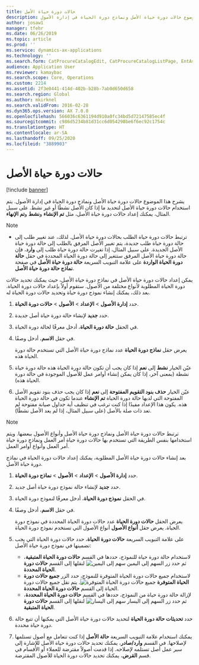 ```yaml
---
title: حالات دورة حياة الأصل
description: يشرح هذا الموضوع حالات دورة حياة الأصل ونماذج دورة الحياة في إدارة الأصول.
author: josaw1
manager: tfehr
ms.date: 06/26/2019
ms.topic: article
ms.prod: ''
ms.service: dynamics-ax-applications
ms.technology: ''
ms.search.form: CatProcureCatalogEdit, CatProcureCatalogListPage, EntAssetLifecycleModelStateNext, EntAssetObjectLifecycleState, EntAssetLifecycleStateUpdate, EntAssetObjectLifecycleModel
audience: Application User
ms.reviewer: kamaybac
ms.search.scope: Core, Operations
ms.custom: 2214
ms.assetid: 2f3e0441-414d-402b-b28b-7ab0d650d658
ms.search.region: Global
ms.author: mkirknel
ms.search.validFrom: 2016-02-28
ms.dyn365.ops.version: AX 7.0.0
ms.openlocfilehash: 566036c6361194d910a0fc34bd5d72147585ec4f
ms.sourcegitcommit: c986d5234b81d31cc6d054298be6f6ec92c1754c
ms.translationtype: HT
ms.contentlocale: ar-SA
ms.lasthandoff: 09/25/2020
ms.locfileid: "3889903"
---
```

# <a name="asset-lifecycle-states"></a>حالات دورة حياة الأصل

[!include [banner](../../includes/banner.md)]

 

يشرح هذا الموضوع حالات دورة حياة الأصل ونماذج دورة الحياة في إدارة الأصول. يتم استخدام حالات دورة حياة الأصل لتحديد ما إذا كان الأصل نشطًا أو غير نشط. على سبيل المثال، يمكنك إعداد حالات دورة حياة الأصل، مثل **تم الإنشاء** و**نشط** و**تم الإنهاء‬**.

> [!NOTE]
> - ترتبط حالات دورة حياة الطلب بحالات دورة حياة الأصل. لذلك، عند تغيير طلب إلى حالة دورة حياة طلب جديدة، يتم تغيير الأصل المرفق بالطلب إلى حالة دورة حياة الأصل الجديدة. على سبيل المثال، إذا تغيرت حالة دورة حياة طلب إلى **وارد**، فإن حالة دورة حياة الأصل المرفق ستتغير إلى حالة دورة الحياة المحددة في حقل **حالة دورة الحياة الواردة** على علامة التبويب السريعة **حالة دورة حياة الأصل** في صفحة **نماذج حالة دورة حياة الأصل**. 


يمكن إعداد حالات دورة حياة الأصل في نماذج دورة حياة الأصل، حيث يمكنك تحديد حالات دورة الحياة المطلوبة لأنواع مختلفة من الأصول. ستقوم أولاً بإعداد حالات دورة الحياة. بعد ذلك، يمكنك إنشاء نموذج دورة حياة وتحديد حالات دورة الحياة له.

1. حدد **إدارة الأصول** \> **الإعداد** \> **الأصول** \> **حالات دورة الحياة**.
2. حدد **جديد** لإنشاء حالة دورة حياة أصل جديدة.
3. في الحقل **حالة دورة الحياة**، أدخل معرفًا لحالة دورة الحياة.
4. في حقل **الاسم**، أدخل وصفًا.

    يعرض حقل **نماذج دورة الحياة** عدد نماذج دورة حياة الأصل التي تستخدم حالة دورة الحياة هذه.

5. عيّن الخيار **نشط** إلى **نعم** إذا كان يجب أن تكون حالة دورة الحياة هذه حالة دورة حياة نشطة (بمعنى آخر، إذا كان يمكن إنشاء أوامر عمل للأصول الموجودة في حالة دورة الحياة هذه).
6. عيّن الخيار **حذف بنود التقويم المفتوحة** إلى **نعم** إذا كان يجب حذف بنود تقويم الأصل المفتوحة التي لديها حالة دورة الحياة **تم الإنشاء** عندما تكون في حالة دورة الحياة هذه. يكون هذا الإعداد مفيدًا إذا كنت ترغب في تنظيف أية جداول صيانة مفتوحة لم تعد ذات صلة بالأصل (على سبيل المثال، إذا لم يعد الأصل نشطًا).

> [!NOTE]
> ترتبط حالات دورة حياة الأصل ونماذج دورة حياة الأصل وأنواع الأصول ببعضها. ويتم استخدامها بنفس الطريقة التي تستخدم بها حالات دورة حياة أمر العمل ونماذج دورة حياة أمر العمل وأنواع أوامر العمل. 


بعد إنشاء حالات دورة حياة الأصل المطلوبة، يمكنك إعداد حالات دورة الحياة في نماذج دورة حياة الأصل.

1. حدد **إدارة الأصول** \> **الإعداد** \> **الأصول** \> **نماذج دورة الحياة**.
2. حدد **جديد** لإنشاء حالة نموذج دورة حياة أصل جديد.
3. في الحقل **نموذج دورة الحياة**، أدخل معرفًا لنموذج دورة الحياة.
4. في حقل **الاسم**، أدخل وصفًا.

    يعرض الحقل **حالات دورة الحياة** عدد حالات دورة الحياة المحددة في نموذج دورة الحياة. يعرض حقل **أنواع الأصول** أنواع الأصول التي تستخدم نموذج دورة الحياة.

5. على علامة التبويب السريعة **حالات دورة الحياة**، حدد حالات دورة الحياة التي يجب تضمينها في نموذج دورة حياة الأصل:

    - لاستخدام حالة دورة حياة للنموذج، حددها في القسم **حالات دورة الحياة المتبقية**، ثم حدد زر السهم إلى اليمين ![سهم إلى اليمين](media/15-setup-for-objects.png) لنقلها إلى القسم **حالات دورة الحياة المحددة**.
    - لاستخدام جميع حالات دورة الحياة المتوفرة للنموذج، حدد الزر **جميع حالات دورة الحياة المتوفرة** ![جميع حالات دورة الحياة المتوفرة](media/20-setup-for-objects.png). يتم نقل جميع حالات دورة الحياة إلى القسم **حالات دورة الحياة المحددة**.
    - لإزالة حالة دورة حياة من النموذج، حددها في القسم **حالات دورة الحياة المحددة**، ثم حدد زر السهم إلى اليسار ![سهم إلى اليسار](media/16-setup-for-objects.png) لنقلها إلى القسم **حالات دورة الحياة المتبقية**.

6. حدد **تحديثات حالة دورة الحياة** لتحديد حالات دورة حياة الأصل التي يمكنها أن تتبع حالة دورة حياة محددة.
7. يمكنك استخدام علامة التبويب السريعة **حالة الأصل** إذا كنت تتعامل مع أصول تستلمها لإصلاحها. في القسم **وارد/صادر**، يمكنك تحديد حالات دورة حياة الأصل للإشارة إلى سير عمل أصل تستلمه لإصلاحه. إذا قدمت أصولاً مقترضة للعملاء أو الأقسام في قسم **القرض**، يمكنك تحديد حالات دورة الحياة للأصول المقترضة.
